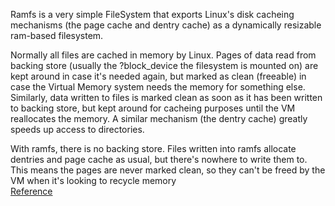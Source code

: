 Ramfs is a very simple FileSystem that exports Linux's disk cacheing mechanisms (the page cache and dentry cache) as a dynamically resizable ram-based filesystem.

Normally all files are cached in memory by Linux. Pages of data read from backing store (usually the ?block_device the filesystem is mounted on) are kept around in case it's needed again, but marked as clean (freeable) in case the Virtual Memory system needs the memory for something else. Similarly, data written to files is marked clean as soon as it has been written to backing store, but kept around for cacheing purposes until the VM reallocates the memory. A similar mechanism (the dentry cache) greatly speeds up access to directories.

With ramfs, there is no backing store. Files written into ramfs allocate dentries and page cache as usual, but there's nowhere to write them to. This means the pages are never marked clean, so they can't be freed by the VM when it's looking to recycle memory            
[Reference](https://wiki.debian.org/ramfs)
